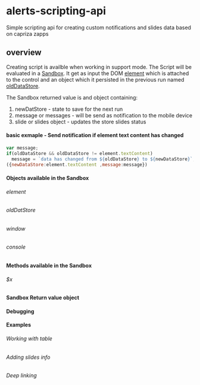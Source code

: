 # alerts-scripting-api
Simple scripting api for creating custom notifications and slides data based on capriza zapps

## overview
Creating script is availble when working in support mode. 
The Script will be evaluated in a [Sandbox](https://developer.mozilla.org/en-US/docs/Mozilla/Tech/XPCOM/Language_Bindings/Components.utils.evalInSandbox). 
It get as input the DOM [element](#element) which is attached to the control and an object which it persisted in the previous run named [oldDataStore](#oldDataStore). 

The Sandbox returned value is and object containing: 

1. newDatStore - state to save for the next run
2. message or messages - will be send as notification to the mobile device
3. slide or slides object - updates the store slides status

#### basic exmaple - Send notification if element text content has changed
```javascript
var message;
if(oldDataStore && oldDataStore != element.textContent)
  message = `data has changed from ${oldDataStore} to ${newDataStore}`;
({newDataStore:element.textContent ,message:message})
```
#### Objects available in the Sandbox
###### element
###### oldDatStore
###### window
###### console
#### Methods available in the Sandbox
###### $x
#### Sandbox Return value object
#### Debugging
#### Examples 
###### Working with table
###### Adding slides info
###### Deep linking 
